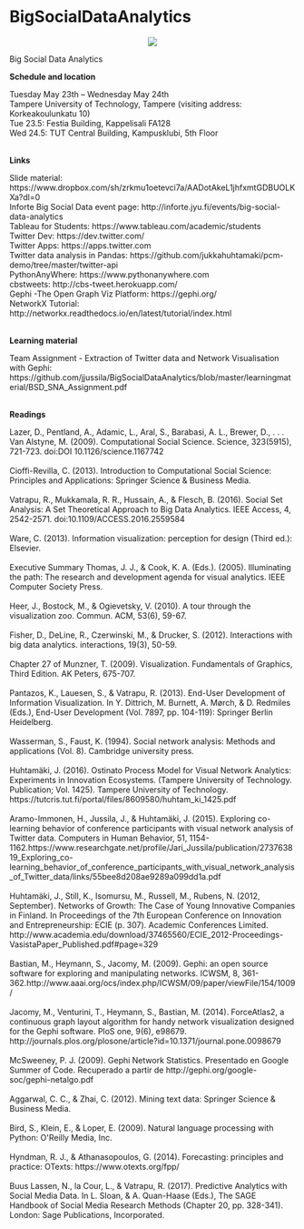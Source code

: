 # BigSocialDataAnalytics

<p align="center">
  <img src="http://inforte.jyu.fi/++theme++inforte_2014/img/logo.jpg"/>
</p>

Big Social Data Analytics

<strong>Schedule and location</strong>
<p>
Tuesday May 23th –  Wednesday May 24th<br>    
Tampere University of Technology, Tampere (visiting address: Korkeakoulunkatu 10)<br>  
Tue 23.5: Festia Building, Kappelisali FA128<br>  
Wed 24.5: TUT Central Building, Kampusklubi, 5th Floor<br>
<br>
</p>

<strong>Links</strong>
<p>
Slide material: 
https://www.dropbox.com/sh/zrkmu1oetevci7a/AADotAkeL1jhfxmtGDBUOLKXa?dl=0 <br>
Inforte Big Social Data event page: http://inforte.jyu.fi/events/big-social-data-analytics <br>
Tableau for Students: https://www.tableau.com/academic/students <br>
Twitter Dev: https://dev.twitter.com/ <br>
Twitter Apps: https://apps.twitter.com <br>
Twitter data analysis in Pandas: https://github.com/jukkahuhtamaki/pcm-demo/tree/master/twitter-api <br> 
PythonAnyWhere: https://www.pythonanywhere.com <br>
cbstweets: http://cbs-tweet.herokuapp.com/ <br>
Gephi -The Open Graph Viz Platform: https://gephi.org/ <br>
NetworkX Tutorial: http://networkx.readthedocs.io/en/latest/tutorial/index.html <br>
<br>
</p>

<strong>Learning material</strong>
<p>
Team Assignment - Extraction of Twitter data and Network Visualisation with Gephi: https://github.com/jjussila/BigSocialDataAnalytics/blob/master/learningmaterial/BSD_SNA_Assignment.pdf <br>
<br>
</p>

<strong>Readings</strong>
<p>
Lazer, D., Pentland, A., Adamic, L., Aral, S., Barabasi, A. L., Brewer, D., . . . Van Alstyne, M. (2009). Computational Social Science. Science, 323(5915), 721-723. doi:DOI 10.1126/science.1167742 <br><br>
Cioffi-Revilla, C. (2013). Introduction to Computational Social Science: Principles and Applications: Springer Science & Business Media. <br><br>
Vatrapu, R., Mukkamala, R. R., Hussain, A., & Flesch, B. (2016). Social Set Analysis: A Set Theoretical Approach to Big Data Analytics. IEEE Access, 4, 2542-2571. doi:10.1109/ACCESS.2016.2559584 <br><br>
Ware, C. (2013). Information visualization: perception for design (Third ed.): Elsevier. <br><br>
Executive Summary Thomas, J. J., & Cook, K. A. (Eds.). (2005). Illuminating the path: The research and development agenda for visual analytics. IEEE Computer Society Press. <br><br>
Heer, J., Bostock, M., & Ogievetsky, V. (2010). A tour through the visualization zoo. Commun. ACM, 53(6), 59-67. <br><br>
Fisher, D., DeLine, R., Czerwinski, M., & Drucker, S. (2012). Interactions with big data analytics. interactions, 19(3), 50-59. <br><br>
Chapter 27 of Munzner, T. (2009). Visualization. Fundamentals of Graphics, Third Edition. AK Peters, 675-707. <br><br>
Pantazos, K., Lauesen, S., & Vatrapu, R. (2013). End-User Development of Information Visualization. In Y. Dittrich, M. Burnett, A. Mørch, & D. Redmiles (Eds.), End-User Development (Vol. 7897, pp. 104-119): Springer Berlin Heidelberg. <br><br>
Wasserman, S., Faust, K. (1994). Social network analysis: Methods and applications (Vol. 8). Cambridge university press. <br><br>
Huhtamäki, J. (2016). Ostinato Process Model for Visual Network Analytics: Experiments in Innovation Ecosystems. (Tampere University of Technology. Publication; Vol. 1425). Tampere University of Technology. https://tutcris.tut.fi/portal/files/8609580/huhtam_ki_1425.pdf <br><br>
Aramo-Immonen, H., Jussila, J., & Huhtamäki, J. (2015). Exploring co-learning behavior of conference participants with visual network analysis of Twitter data. Computers in Human Behavior, 51, 1154-1162.https://www.researchgate.net/profile/Jari_Jussila/publication/273763819_Exploring_co-learning_behavior_of_conference_participants_with_visual_network_analysis_of_Twitter_data/links/55bee8d208ae9289a099dd1a.pdf <br><br>
Huhtamäki, J., Still, K., Isomursu, M., Russell, M., Rubens, N. (2012, September). Networks of Growth: The Case of Young Innovative Companies in Finland. In Proceedings of the 7th European Conference on Innovation and Entrepreneurship: ECIE (p. 307). Academic Conferences Limited. http://www.academia.edu/download/37465560/ECIE_2012-Proceedings-VasistaPaper_Published.pdf#page=329 <br><br>
Bastian, M., Heymann, S., Jacomy, M. (2009). Gephi: an open source software for exploring and manipulating networks. ICWSM, 8, 361-362.http://www.aaai.org/ocs/index.php/ICWSM/09/paper/viewFile/154/1009/ <br><br>
Jacomy, M., Venturini, T., Heymann, S., Bastian, M. (2014). ForceAtlas2, a continuous graph layout algorithm for handy network visualization designed for the Gephi software. PloS one, 9(6), e98679. http://journals.plos.org/plosone/article?id=10.1371/journal.pone.0098679 <br><br>
McSweeney, P. J. (2009). Gephi Network Statistics. Presentado en Google Summer of Code. Recuperado a partir de http://gephi.org/google-soc/gephi-netalgo.pdf <br><br>
Aggarwal, C. C., & Zhai, C. (2012). Mining text data: Springer Science & Business Media. <br><br>
Bird, S., Klein, E., & Loper, E. (2009). Natural language processing with Python: O'Reilly Media, Inc. <br><br>
Hyndman, R. J., & Athanasopoulos, G. (2014). Forecasting: principles and practice: OTexts: https://www.otexts.org/fpp/ <br><br>
Buus Lassen, N., la Cour, L., & Vatrapu, R. (2017). Predictive Analytics with Social Media Data. In L. Sloan, & A. Quan-Haase (Eds.), The SAGE Handbook of Social Media Research Methods (Chapter 20, pp. 328-341). London: Sage Publications, Incorporated.<br><br>
</p>
